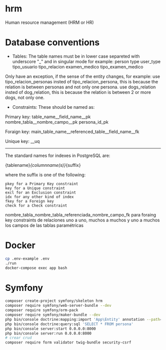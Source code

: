 # hrm
Human resource management (HRM or HR)

# Database conventions
- Tables:
The table names must be in lower case separeted with underscore "_" and in singular mode for example:
person
type
user_type
tipo_usuario
tipo_relacion
examen_medico
tipo_examen_medico

Only have an exception, if the sense of the entity changes, for example:
use tipo_relacion_personas insted of tipo_relacion_persona, this is because the relation is between personas and not only one persona.
use dogs_relation insted of dog_relation, this is because the relation is between 2 or more dogs, not only one.

- Constraints:
These should be named as:

Primary key:
table_name__field_name__pk
nombre_tabla__nombre_campo__pk
persona_id_pk

Foraign key:
main_table_name__referenced_table__field_name__fk

Unique key:
__uq

------
The standard names for indexes in PostgreSQL are:

{tablename}_{columnname(s)}_{suffix}

where the suffix is one of the following:

    pkey for a Primary Key constraint
    key for a Unique constraint
    excl for an Exclusion constraint
    idx for any other kind of index
    fkey for a Foreign key
    check for a Check constraint


nombre_tabla_nombre_tabla_referenciada_nombre_campo_fk para foraing key
constraints de relaciones uno a uno, muchos a muchos y uno a muchos
los campos de las tablas paramétricas

# Docker 
```sh
cp .env-example .env
./run
docker-compose exec app bash
```

# Symfony
```sh
composer create-project symfony/skeleton hrm
composer require symfony/web-server-bundle --dev
composer require symfony/orm-pack
composer require symfony/maker-bundle --dev
php bin/console doctrine:mapping:import 'App\Entity' annotation --path=src/Entity
php bin/console doctrine:query:sql 'SELECT * FROM persona'
php bin/console server:start 0.0.0.0:8000
php bin/console server:run 0.0.0.0:8000
# crear crud
composer require form validator twig-bundle security-csrf
```